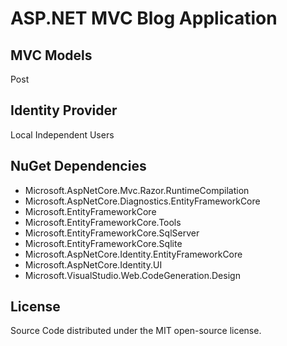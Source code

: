 # ASP.NET MVC Blog Application

## MVC Models

Post

## Identity Provider

Local Independent Users

## NuGet Dependencies

- Microsoft.AspNetCore.Mvc.Razor.RuntimeCompilation
- Microsoft.AspNetCore.Diagnostics.EntityFrameworkCore
- Microsoft.EntityFrameworkCore
- Microsoft.EntityFrameworkCore.Tools
- Microsoft.EntityFrameworkCore.SqlServer
- Microsoft.EntityFrameworkCore.Sqlite
- Microsoft.AspNetCore.Identity.EntityFrameworkCore
- Microsoft.AspNetCore.Identity.UI
- Microsoft.VisualStudio.Web.CodeGeneration.Design

## License

Source Code distributed under the MIT open-source license.